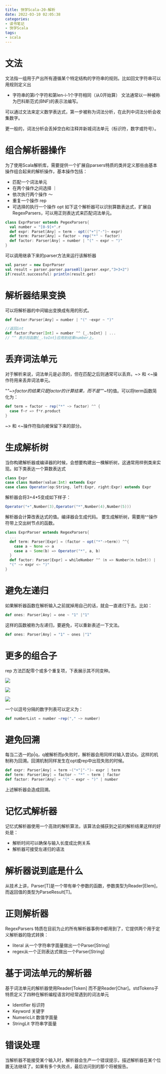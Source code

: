 ```yaml
---
title: 快学Scala-20-解析
date: 2022-03-10 02:05:38
categories:
- 读书笔记
- 快学Scala
tags:
- scala
---
```



# 文法

文法指一组用于产出所有遵循某个特定结构的字符串的规则。比如回文字符串可以用规则定义出

* 字符串的第i个字符和第len-i-1个字符相同（从0开始算）
文法通常以一种被称为巴科斯范式(BNF)的表示法编写。

可以通过文法来定义数学表达式，第一步被称为词法分析，在此列中词法分析会收集数字。

更一般的，词法分析会丢掉空白和注释并新城词法单元（标识符，数字或符号）。

# 组合解析器操作

为了使用Scala解析库，需要提供一个扩展自parsers特质的类并定义那些由基本操作组合起来的解析操作，基本操作包括：

* 匹配一个词法单元
* 在两个操作之间选择 ｜
* 依次执行两个操作 ～
* 重复一个操作 rep
* 可选择的执行一个操作 opt
如下这个解析器可以识别算数表达式，扩展自RegexParsers，可以用正则表达式来匹配词法单元。

```scala
class ExprParser extends PegexParsers{
  val number = "[0-9]+".r
  def expr: Parset[Any] = term - opt(("+"|"-")~ expr)
  def term: Parser[Any] = factor ~ rep("*" ~ factor)
  def factor: Parser[Any] = number | "(" ~ expr ~ ")"
}
```

可以调用继承下来的parser方法来运行该解析器

```scala
val parser = new ExprParser
val result = parser.parser.parseAll(parser.expr,"3+3+2")
if(result.successful) println(result.get)
```

# 解析器结果变换

可以将解析器的中间输出变换成有用的形式。

```scala
def factor:Parser[Any] = number | "(" ~expr ~ ")"

//返回int
def factor:Parser[Int] = number ^^ {_.toInt} | ...
// ^^ 表示将函数{_.toInt}应用到结果number上。
```

# 丢弃词法单元

对于解析来说，词法单元是必须的，但在匹配之后则通常可以丢弃。~> 和 <~操作符用来丢弃词法单元。

"*"~>factor的结果只是factor的计算结果，而不是"*"~f的值。可以将term函数简化为：

```scala
def term = factor ~ rep("*" ~> factor) ^^ {
  case f~r => f*r.product
}
```
~> 和 <~操作符指向被保留下来的部分。
# 生成解析树

当你构建解析器或编译器的时候，会想要构建出一棵解析树，这通常用样例类来实现。如下类表达一个算数表达式

```scala
class Expr
case class Number(value:Int) extends Expr
case class Operator(op:String, left:Expr, right:Expr) extends Expr
```
解析器会将3+4*5变成如下样子：
```scala
Operator("+",Number(3),Operator("*",Number(4),Number(5)))
```
解析器会计算改表达式的值。编译器会生成代码。
要生成解析树，需要用^^操作符带上交出树节点的函数。

```scala
class ExprParser extends RegexParsers{
  ...
  def term: Parser[Expr] = (factor ~ opt("*"->term)) ^^{
    case a ~ None => a
    case a ~ Some(b) => Operator("*", a, b)
  }
  def factor: Parser[Expr] = whileNumber ^^ (n => Number(n.toInt)) |
  "(" ~> expr <~ ")"
}
```

# 避免左递归

如果解析器函数在解析输入之前就掉用自己的话，就会一直递归下去。比如：

```scala
def ones: Parser[Any] = one ~ "1" |"1"
```
这样的函数被称为左递归，要避免，可以重新表述一下文法。
```scala
def ones: Parser[Any] = "1" ~ ones |"1"
```

# 更多的组合子

rep 方法匹配零个或多个重复项，下表展示其不同变种。

![](1.png)

![](2.png)

![](3.png)

一个以逗号分隔的数字列表可以定义为：

```scala
def numberList = number ~rep("," ~> number)
```

# 避免回溯

每当二选一的p|q，q被解析而p失败时，解析器会用同样对输入尝试q，这样的机制称为回溯。回溯机制同样发生在opt或rep中出现失败的时候。

```scala
def expr: Parser[Any] = term ~("+"|"-")~ expr | term
def term: Parser[Any] = factor ~ "*" ~ term | factor
def factor: Parser[Any] = "(" ~ expr ~ ")" | number
```
上述解析器会造成回溯。
# 记忆式解析器

记忆式解析器使用一个高效的解析算法，该算法会捕获到之前的解析结果这样的好处是：

* 解析时间可以确保与输入长度成比例关系
* 解析器可接受左递归的语法
# 解析器说到底是什么

从技术上讲，Parser[T]是一个带有单个参数的函数，参数类型为Reader[Elem]，而返回值的类型为ParseResult[T]。

# 正则解析器

RegexParsers 特质在目前为止的所有解析器事例中都用到了，它提供两个用于定义解析器的隐式转换：

* literal 从一个字符串字面量做出一个Parser[String]
* regex从一个正则表达式做出一个Parser[String]
# 基于词法单元的解析器

基于词法单元的解析器使用Reader[Token] 而不是Reader[Char]。stdTokens子特质定义了四种在解析编程语言时经常遇到的词法单元

* Identifier 标识符
* Keyword 关键字
* NumericLit 数值字面量
* StringLit 字符串字面量
# 错误处理

当解析器不能接受某个输入时，解析器会生产一个错误提示，描述解析器在某个位置无法继续了。如果有多个失败点，最后访问到的那个将被报告。

